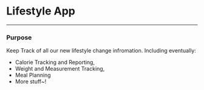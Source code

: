 # Lifestyle App
---
### Purpose
Keep Track of all our new lifestyle change infromation. Including eventually: 
 * Calorie Tracking and Reporting, 
 * Weight and Measurement Tracking,
 * Meal Planning
 * More stuff~!
